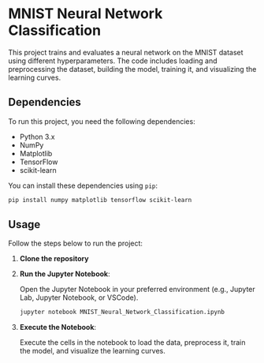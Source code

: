 # MNIST Neural Network Classification

This project trains and evaluates a neural network on the MNIST dataset using different hyperparameters. The code includes loading and preprocessing the dataset, building the model, training it, and visualizing the learning curves.

## Dependencies

To run this project, you need the following dependencies:

- Python 3.x
- NumPy
- Matplotlib
- TensorFlow
- scikit-learn

You can install these dependencies using `pip`:

```sh
pip install numpy matplotlib tensorflow scikit-learn
```

## Usage

Follow the steps below to run the project:

1. **Clone the repository**
2. **Run the Jupyter Notebook**:

    Open the Jupyter Notebook in your preferred environment (e.g., Jupyter Lab, Jupyter Notebook, or VSCode).

    ```sh
    jupyter notebook MNIST_Neural_Network_Classification.ipynb
    ```

3. **Execute the Notebook**:

    Execute the cells in the notebook to load the data, preprocess it, train the model, and visualize the learning curves.
